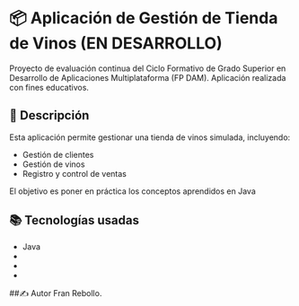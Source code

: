 # 📦 Aplicación de Gestión de Tienda de Vinos (EN DESARROLLO)

Proyecto de evaluación continua del Ciclo Formativo de Grado Superior en Desarrollo de Aplicaciones Multiplataforma (FP DAM). Aplicación realizada con fines educativos.

## 🍷 Descripción

Esta aplicación permite gestionar una tienda de vinos simulada, incluyendo:

- Gestión de clientes
- Gestión de vinos
- Registro y control de ventas

El objetivo es poner en práctica los conceptos aprendidos en Java

## 📚 Tecnologías usadas

- Java
- 
-
-
##✍️ Autor
Fran Rebollo.